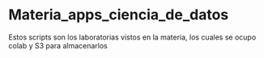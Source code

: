 # Materia_apps_ciencia_de_datos
Estos scripts son los laboratorias vistos en la materia, los cuales se ocupo colab y S3 para almacenarlos
